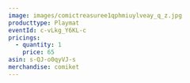 ```yaml
---
image: images/comictreasuree1qphmiuylveay_q_z.jpg
producttype: Playmat
eventId: c-vLkg_Y6KL-c
pricings:
  - quantity: 1
    price: 65
asin: s-QJ-o0qyVJ-s
merchandise: comiket
---
```

